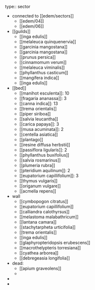 type:: sector

- connected to [[edem/sectors]]
	- [[edem/04]]
	- [[edem/06]]
- [[guilds]]
	- [[inga edulis]]
	- [[melaleuca quinquenervia]]
	- [[garcinia mangostana]]
	- [[garcinia mangostana]]
	- [[prunus persica]]
	- [[cinnamomum verum]]
	- [[melaleuca viminalis]]
	- [[phyllanthus casticum]]
	- [[mangifera indica]]
	- [[inga edulis]]
- [[bed]]
	- [[manihot esculenta]]: 10
	- [[fragaria ananassa]]: 3
	- [[canna indica]]: 13
	- [[trema orientalis]]
	- [[piper siriboa]]
	- [[salvia leucantha]]
	- [[carica papaya]]: 3
	- [[musa acuminata]]: 2
	- [[centella asiatica]]
	- [[plantago]]
	- [[iresine diffusa herbstii]]
	- [[passiflora ligularis]]: 2
	- [[phyllanthus buxifolius]]
	- [[salvia rosmarinus]]
	- [[plumeria rubra]]
	- [[pteridium aquilinum]]: 2
	- [[eupatorium capillifolium]]: 3
	- [[thymus vulgaris]]
	- [[origanum vulgare]]
	- [[acmella repens]]
- wall
	- [[cymbopogon citratus]]
	- [[eupatorium capillifolium]]
	- [[calliandra calothyrsus]]
	- [[melastoma malabathricum]]
	- [[lantana camara]]
	- [[stachytarpheta urticifolia]]
	- [[trema orientalis]]
	- [[inga edulis]]
	- [[glaphyropteridopsis erubescens]]
	- [[macrothelypteris torresiana]]
	- [[cyathea arborea]]
	- [[debregeasia longifolia]]
- dead:
	- [[apium graveolens]]
	-
-
-